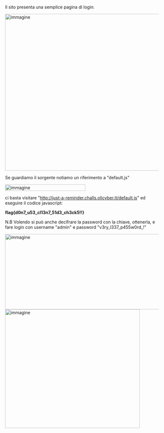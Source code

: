 Il sito presenta una semplice pagina di login:

<img width="828" height="512" alt="immagine" src="https://github.com/user-attachments/assets/742fd588-e23d-41fd-a501-3b6ff1bf5922" />

Se guardiamo il sorgente notiamo un riferimento a "default.js"

<img width="263" height="21" alt="immagine" src="https://github.com/user-attachments/assets/571fbe0b-e432-483f-b8ad-fc28b40533ed" />

ci basta visitare "http://just-a-reminder.challs.olicyber.it/default.js" ed eseguire il codice javascript:

**flag{d0n7_u53_cl13n7_51d3_ch3ck5!!}**

N.B
Volendo si può anche decifrare la password con la chiave, ottenerla, e fare login con username "admin" e password "v3ry_l337_p455w0rd_!" 

<img width="739" height="246" alt="immagine" src="https://github.com/user-attachments/assets/e1d53e7c-6395-4053-9ed2-8c7fab168286" />


<img width="441" height="388" alt="immagine" src="https://github.com/user-attachments/assets/b2db9ebe-7a5e-4252-aa00-bfb3a2a4a491" />


